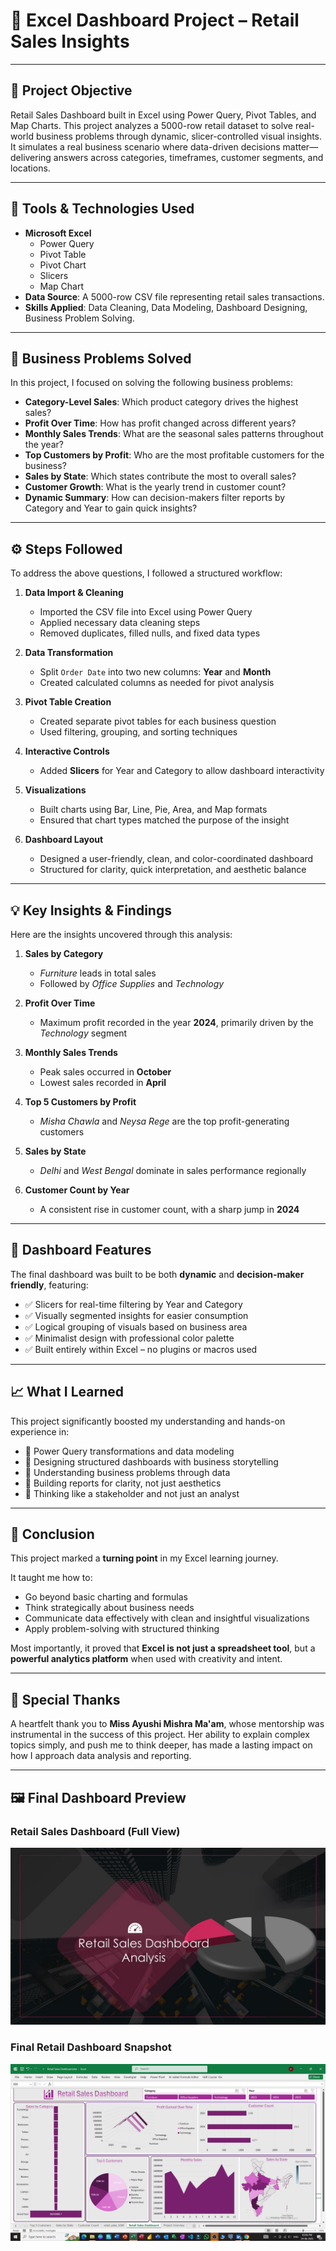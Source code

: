 # 🚀 Excel Dashboard Project – Retail Sales Insights

---

## 🎯 Project Objective

Retail Sales Dashboard built in Excel using Power Query, Pivot Tables, and Map Charts.
This project analyzes a 5000-row retail dataset to solve real-world business problems through dynamic, slicer-controlled visual insights.
It simulates a real business scenario where data-driven decisions matter—delivering answers across categories, timeframes, customer segments, and locations.

---

## 🧠 Tools & Technologies Used

- **Microsoft Excel**
  - Power Query
  - Pivot Table
  - Pivot Chart
  - Slicers
  - Map Chart
- **Data Source**: A 5000-row CSV file representing retail sales transactions.
- **Skills Applied**: Data Cleaning, Data Modeling, Dashboard Designing, Business Problem Solving.

---

## 📌 Business Problems Solved

In this project, I focused on solving the following business problems:

- **Category-Level Sales**: Which product category drives the highest sales?
- **Profit Over Time**: How has profit changed across different years?
- **Monthly Sales Trends**: What are the seasonal sales patterns throughout the year?
- **Top Customers by Profit**: Who are the most profitable customers for the business?
- **Sales by State**: Which states contribute the most to overall sales?
- **Customer Growth**: What is the yearly trend in customer count?
- **Dynamic Summary**: How can decision-makers filter reports by Category and Year to gain quick insights?

---

## ⚙️ Steps Followed

To address the above questions, I followed a structured workflow:

1. **Data Import & Cleaning**  
   - Imported the CSV file into Excel using Power Query  
   - Applied necessary data cleaning steps  
   - Removed duplicates, filled nulls, and fixed data types  

2. **Data Transformation**  
   - Split `Order Date` into two new columns: **Year** and **Month**  
   - Created calculated columns as needed for pivot analysis  

3. **Pivot Table Creation**  
   - Created separate pivot tables for each business question  
   - Used filtering, grouping, and sorting techniques  

4. **Interactive Controls**  
   - Added **Slicers** for Year and Category to allow dashboard interactivity  

5. **Visualizations**  
   - Built charts using Bar, Line, Pie, Area, and Map formats  
   - Ensured that chart types matched the purpose of the insight  

6. **Dashboard Layout**  
   - Designed a user-friendly, clean, and color-coordinated dashboard  
   - Structured for clarity, quick interpretation, and aesthetic balance

---

## 💡 Key Insights & Findings

Here are the insights uncovered through this analysis:

1. **Sales by Category**  
   - *Furniture* leads in total sales  
   - Followed by *Office Supplies* and *Technology*

2. **Profit Over Time**  
   - Maximum profit recorded in the year **2024**, primarily driven by the *Technology* segment

3. **Monthly Sales Trends**  
   - Peak sales occurred in **October**  
   - Lowest sales recorded in **April**

4. **Top 5 Customers by Profit**  
   - *Misha Chawla* and *Neysa Rege* are the top profit-generating customers

5. **Sales by State**  
   - *Delhi* and *West Bengal* dominate in sales performance regionally

6. **Customer Count by Year**  
   - A consistent rise in customer count, with a sharp jump in **2024**

---

## 🌟 Dashboard Features

The final dashboard was built to be both **dynamic** and **decision-maker friendly**, featuring:

- ✅ Slicers for real-time filtering by Year and Category
- ✅ Visually segmented insights for easier consumption
- ✅ Logical grouping of visuals based on business area
- ✅ Minimalist design with professional color palette
- ✅ Built entirely within Excel – no plugins or macros used

---

## 📈 What I Learned

This project significantly boosted my understanding and hands-on experience in:

- 🔹 Power Query transformations and data modeling
- 🔹 Designing structured dashboards with business storytelling
- 🔹 Understanding business problems through data
- 🔹 Building reports for clarity, not just aesthetics
- 🔹 Thinking like a stakeholder and not just an analyst

---

## 📌 Conclusion

This project marked a **turning point** in my Excel learning journey.

It taught me how to:
- Go beyond basic charting and formulas
- Think strategically about business needs
- Communicate data effectively with clean and insightful visualizations
- Apply problem-solving with structured thinking

Most importantly, it proved that **Excel is not just a spreadsheet tool**, but a **powerful analytics platform** when used with creativity and intent.

---

## 🙏 Special Thanks

A heartfelt thank you to **Miss Ayushi Mishra Ma'am**, whose mentorship was instrumental in the success of this project. Her ability to explain complex topics simply, and push me to think deeper, has made a lasting impact on how I approach data analysis and reporting.

---

## 🖼️ Final Dashboard Preview

### Retail Sales Dashboard (Full View)
![Retail Sales Dashboard](Retail%20Sales%20Dashboard.jpg)

### Final Retail Dashboard Snapshot
![Final Retail Sales Dashboard](./Final%20Retail%20Sales%20Dashboard.png)


